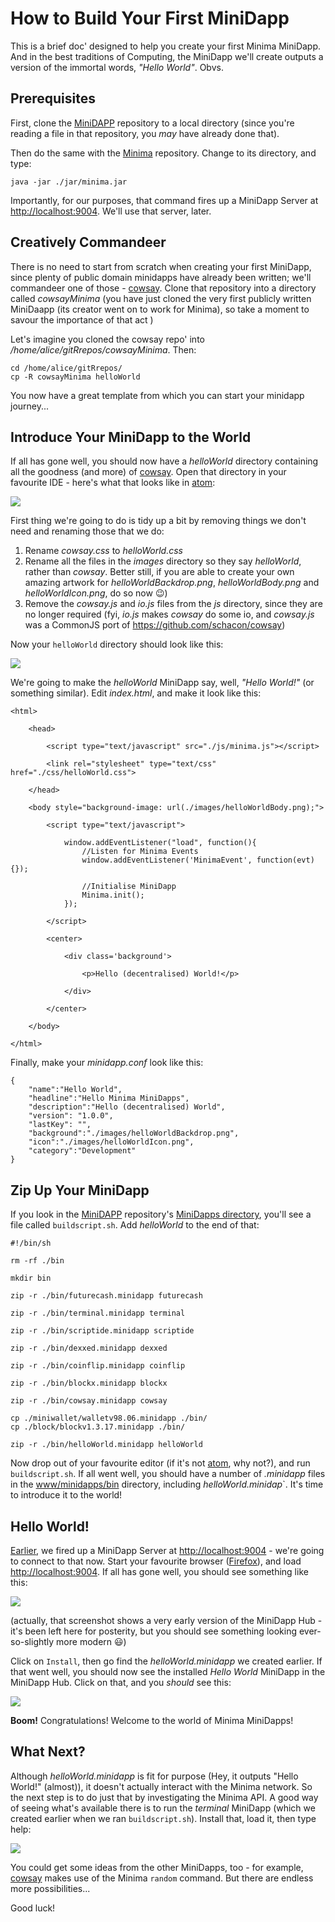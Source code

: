 # How to Build Your First MiniDapp

This is a brief doc' designed to help you create your first Minima MiniDapp. And in the best traditions of Computing, the MiniDapp we'll create outputs a version of the immortal words, _"Hello World"_. Obvs.

## Prerequisites

First, clone the [MiniDAPP](https://github.com/minima-global/MiniDAPP) repository to a local directory (since you're reading a file in that repository, you _may_ have already done that).

Then do the same with the [Minima](https://github.com/minima-global/Minima) repository. Change to its directory, and type:

````
java -jar ./jar/minima.jar
````

Importantly, for our purposes, that command fires up a MiniDapp Server at [http://localhost:9004](http://localhost:9004). We'll use that server, later.

## Creatively Commandeer

There is no need to start from scratch when creating your first MiniDapp, since plenty of public domain minidapps have already been written; we'll commandeer one of those - [cowsay](https://github.com/glowkeeper/cowsayMinima). Clone that repository into a directory called _cowsayMinima_ (you have just cloned the very first publicly written MiniDaapp (its creator went on to work for Minima), so take a moment to savour the importance of that act  )

Let's imagine you cloned the cowsay repo' into _/home/alice/gitRrepos/cowsayMinima_. Then:

```
cd /home/alice/gitRrepos/
cp -R cowsayMinima helloWorld
```

You now have a great template from which you can start your minidapp journey...

## Introduce Your MiniDapp to the World

If all has gone well, you should now have a _helloWorld_ directory containing all the goodness (and more) of [cowsay](https://github.com/glowkeeper/cowsayMinima). Open that directory in your favourite IDE - here's what that looks like in [atom](https://atom.io/):

![](./images/helloWorld.png)

First thing we're going to do is tidy up a bit by removing things we don't need and renaming those that we do:

1. Rename _cowsay.css_ to _helloWorld.css_
2. Rename all the files in the _images_ directory so they say _helloWorld_, rather than _cowsay_. Better still, if you are able to create your own amazing artwork for _helloWorldBackdrop.png_, _helloWorldBody.png_ and _helloWorldIcon.png_, do so now &#128521;)
3. Remove the _cowsay.js_ and _io.js_ files from the _js_ directory, since they are no longer required (fyi, _io.js_ makes _cowsay_ do some io, and _cowsay.js_ was a CommonJS port of https://github.com/schacon/cowsay)

Now your `helloWorld` directory should look like this:

![](./images/hellowWorldCleanup.png)

We're going to make the _helloWorld_ MiniDapp say, well, _"Hello World!"_ (or something similar). Edit _index.html_, and make it look like this:

```
<html>

	<head>

		<script type="text/javascript" src="./js/minima.js"></script>

		<link rel="stylesheet" type="text/css" href="./css/helloWorld.css">

	</head>

	<body style="background-image: url(./images/helloWorldBody.png);">

		<script type="text/javascript">

			window.addEventListener("load", function(){
				//Listen for Minima Events
				window.addEventListener('MinimaEvent', function(evt) {});

				//Initialise MiniDapp
				Minima.init();
			});

		</script>

		<center>

			<div class='background'>

				<p>Hello (decentralised) World!</p>

			</div>

		</center>

	</body>

</html>
```

Finally, make your _minidapp.conf_ look like this:

```
{
	"name":"Hello World",
	"headline":"Hello Minima MiniDapps",
	"description":"Hello (decentralised) World",
	"version": "1.0.0",
	"lastKey": "",
	"background":"./images/helloWorldBackdrop.png",
	"icon":"./images/helloWorldIcon.png",
	"category":"Development"
}
```

## Zip Up Your MiniDapp

If you look in the [MiniDAPP](https://github.com/minima-global/MiniDAPP) repository's [MiniDapps directory](../www/minidapps/), you'll see a file called `buildscript.sh`. Add _helloWorld_ to the end of that:

```
#!/bin/sh

rm -rf ./bin

mkdir bin

zip -r ./bin/futurecash.minidapp futurecash

zip -r ./bin/terminal.minidapp terminal

zip -r ./bin/scriptide.minidapp scriptide

zip -r ./bin/dexxed.minidapp dexxed

zip -r ./bin/coinflip.minidapp coinflip

zip -r ./bin/blockx.minidapp blockx

zip -r ./bin/cowsay.minidapp cowsay

cp ./miniwallet/walletv98.06.minidapp ./bin/
cp ./block/blockv1.3.17.minidapp ./bin/

zip -r ./bin/helloWorld.minidapp helloWorld
```

Now drop out of your favourite editor (if it's not [atom](https://atom.io/), why not?), and run `buildscript.sh`. If all went well, you should have a number of _.minidapp_ files in the [www/minidapps/bin](../www/minidapps/bin) directory, including _helloWorld.minidap_`. It's time to introduce it to the world!

## Hello World!

[Earlier](#prerequisites), we fired up a MiniDapp Server at [http://localhost:9004](http://localhost:9004) - we're going to connect to that now. Start your favourite browser ([Firefox](https://www.mozilla.org/en-GB/firefox/new/)), and load [http://localhost:9004](http://localhost:9004). If all has gone well, you should see something like this:

![](./images/miniDappServer.png)

(actually, that screenshot shows a very early version of the MiniDapp Hub - it's been left here for posterity, but you should see something looking ever-so-slightly more modern &#128515;)

Click on `Install`, then go find the _helloWorld.minidapp_ we created earlier. If that went well, you should now see the installed _Hello World_ MiniDapp in the MiniDapp Hub. Click on that, and you _should_ see this:

![](./images/helloDecentralisedWorld.png)

**Boom!** Congratulations! Welcome to the world of Minima MiniDapps!

## What Next?

Although _helloWorld.minidapp_ is fit for purpose (Hey, it outputs "Hello World!" (almost)), it doesn't actually interact with the Minima network. So the next step is to do just that by investigating the Minima API. A good way of seeing what's available there is to run the _terminal_ MiniDapp  (which we created earlier when we ran `buildscript.sh`). Install that, load it, then type help:

![](./images/helloWorldTerminal.png)

You could get some ideas from the other MiniDapps, too - for example, [cowsay](https://github.com/glowkeeper/MiFi/www/minidapps/cowsay) makes use of the Minima `random` command. But there are endless more possibilities...

Good luck!
